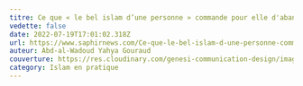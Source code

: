 ```yaml
---
titre: Ce que « le bel islam d’une personne » commande pour elle d'abandonner
vedette: false
date: 2022-07-19T17:01:02.318Z
url: https://www.saphirnews.com/Ce-que-le-bel-islam-d-une-personne-commande-pour-elle-d-abandonner_a29012.html
auteur: Abd-al-Wadoud Yahya Gouraud
couverture: https://res.cloudinary.com/genesi-communication-design/image/upload/v1633727024/40_hadiths_sur_le_soufisme_hap8qc.png
category: Islam en pratique
---
```

